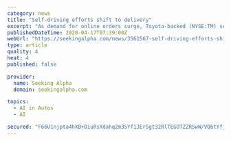 ```yaml
---
category: news
title: "Self-driving efforts shift to delivery"
excerpt: "As demand for online orders surge, Toyota-backed (NYSE:TM) self-driving company Pony.ai is teaming with e-commerce site Yamibuy to deliver packages and groceries in the city of Irvine, California.Deli"
publishedDateTime: 2020-04-17T07:39:00Z
webUrl: "https://seekingalpha.com/news/3561567-self-driving-efforts-shift-to-delivery"
type: article
quality: 4
heat: 4
published: false

provider:
  name: Seeking Alpha
  domain: seekingalpha.com

topics:
  - AI in Autos
  - AI

secured: "F66U1njpta4hXB+OiuRsXdahq2m3SYf1JErSgt32RlTEGOTZZRSwW/VQ6tYfjZ5nF+fJ9PmtNSRANHDuKLWs0fYJbdb1/rLon32i54CfFealCrS7AF7G9S441FDGhLdqV6tKFJHnehq2Z9sx4/IyjzQ05vcI028TEIAW4VTw+uKenzWDBpoGdMZfjz+cjVGKfnQfs69qU3msxEP+lGDJlnexxAfiKE8Pf5JHceHBaCDg9ewfTwfcMAtfKC0kUQzIme4l828kXYadPrs7NqjETQ36INpmhaKhwcDRfgbjbm12qXIfjiIuz9QZU6SSK7Xr;R7D4CCulObx8/Cn0axIdQg=="
---
```


